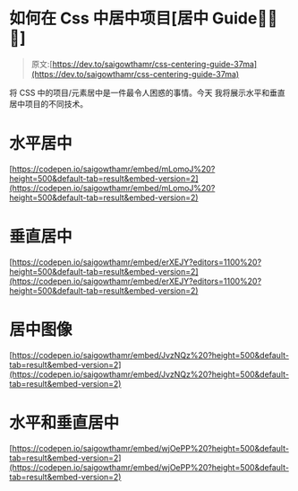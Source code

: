 # 如何在 Css 中居中项目[居中 Guide🖕🖕🖕]

> 原文:[https://dev.to/saigowthamr/css-centering-guide-37ma](https://dev.to/saigowthamr/css-centering-guide-37ma)

将 CSS 中的项目/元素居中是一件最令人困惑的事情。今天
我将展示水平和垂直居中项目的不同技术。

# 水平居中

[https://codepen.io/saigowthamr/embed/mLomoJ%20?height=500&default-tab=result&embed-version=2](https://codepen.io/saigowthamr/embed/mLomoJ%20?height=500&default-tab=result&embed-version=2)

# 垂直居中

[https://codepen.io/saigowthamr/embed/erXEJY?editors=1100%20?height=500&default-tab=result&embed-version=2](https://codepen.io/saigowthamr/embed/erXEJY?editors=1100%20?height=500&default-tab=result&embed-version=2)

# 居中图像

[https://codepen.io/saigowthamr/embed/JvzNQz%20?height=500&default-tab=result&embed-version=2](https://codepen.io/saigowthamr/embed/JvzNQz%20?height=500&default-tab=result&embed-version=2)

# 水平和垂直居中

[https://codepen.io/saigowthamr/embed/wjOePP%20?height=500&default-tab=result&embed-version=2](https://codepen.io/saigowthamr/embed/wjOePP%20?height=500&default-tab=result&embed-version=2)